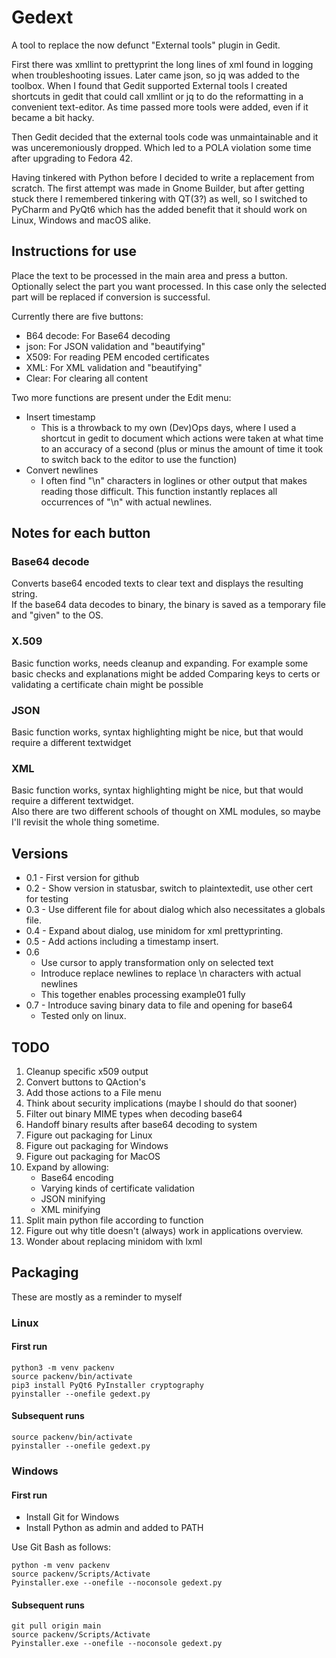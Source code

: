 # Gedext
A tool to replace the now defunct "External tools" plugin in Gedit. 

First there was xmllint to prettyprint the long lines of xml found
in logging when troubleshooting issues. Later came json, so jq was
added to the toolbox. When I found that Gedit supported External tools
I created shortcuts in gedit that could call xmllint or jq to do the
reformatting in a convenient text-editor.
As time passed more tools were added, even if it became a bit hacky.

Then Gedit decided that the external tools code was unmaintainable and
it was unceremoniously dropped. Which led to a POLA violation some time
after upgrading to Fedora 42.

Having tinkered with Python before I decided to write a replacement
from scratch. The first attempt was made in Gnome Builder, but after
getting stuck there I remembered tinkering with QT(3?) as well, so I
switched to PyCharm and PyQt6 which has the added benefit that it should
work on Linux, Windows and macOS alike.


## Instructions for use
Place the text to be processed in the main area and press a button.
Optionally select the part you want processed. In this case only the
selected part will be replaced if conversion is successful.

Currently there are five buttons:
* B64 decode: For Base64 decoding
* json: For JSON validation and "beautifying"
* X509: For reading PEM encoded certificates
* XML: For XML validation and "beautifying"
* Clear: For clearing all content

Two more functions are present under the Edit menu:
* Insert timestamp
  * This is a throwback to my own (Dev)Ops days, where I used a shortcut in gedit to document which actions were taken at what time to an accuracy of a second (plus or minus the amount of time it took to switch back to the editor to use the function)
* Convert newlines
  * I often find "\n" characters in loglines or other output that makes reading those difficult. This function instantly replaces all occurrences of "\n" with actual newlines. 

## Notes for each button
### Base64 decode 
Converts base64 encoded texts to clear text and displays the resulting string.  
If the base64 data decodes to binary, the binary is saved as a temporary file and "given" to the OS.

### X.509
Basic function works, needs cleanup and expanding. For example some basic checks and explanations might be added
Comparing keys to certs or validating a certificate chain might be possible

### JSON
Basic function works, syntax highlighting might be nice, but that would require a different textwidget

### XML
Basic function works, syntax highlighting might be nice, but that would require a different textwidget.  
Also there are two different schools of thought on XML modules, so maybe I'll revisit the whole thing sometime.

## Versions
* 0.1 - First version for github
* 0.2 - Show version in statusbar, switch to plaintextedit, use other cert for testing
* 0.3 - Use different file for about dialog which also necessitates a globals file.
* 0.4 - Expand about dialog, use minidom for xml prettyprinting.
* 0.5 - Add actions including a timestamp insert.
* 0.6
  * Use cursor to apply transformation only on selected text
  * Introduce replace newlines to replace \n characters with actual newlines
  * This together enables processing example01 fully
* 0.7 - Introduce saving binary data to file and opening for base64
  * Tested only on linux.

## TODO
1. Cleanup specific x509 output
2. Convert buttons to QAction's
3. Add those actions to a File menu
4. Think about security implications (maybe I should do that sooner)
5. Filter out binary MIME types when decoding base64
6. Handoff binary results after base64 decoding to system
7. Figure out packaging for Linux
8. Figure out packaging for Windows
9. Figure out packaging for MacOS
10. Expand by allowing:
    * Base64 encoding
    * Varying kinds of certificate validation
    * JSON minifying
    * XML minifying
11. Split main python file according to function
12. Figure out why title doesn't (always) work in applications overview.
13. Wonder about replacing minidom with lxml

## Packaging
These are mostly as a reminder to myself
### Linux
#### First run

    python3 -m venv packenv
    source packenv/bin/activate
    pip3 install PyQt6 PyInstaller cryptography
    pyinstaller --onefile gedext.py

#### Subsequent runs

    source packenv/bin/activate
    pyinstaller --onefile gedext.py

### Windows
#### First run
* Install Git for Windows
* Install Python as admin and added to PATH

Use Git Bash as follows:

    python -m venv packenv
    source packenv/Scripts/Activate
    Pyinstaller.exe --onefile --noconsole gedext.py

#### Subsequent runs

    git pull origin main
    source packenv/Scripts/Activate
    Pyinstaller.exe --onefile --noconsole gedext.py